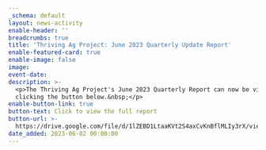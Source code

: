 ```yaml
---
_schema: default
layout: news-activity
enable-header: ''
breadcrumbs: true
title: 'Thriving Ag Project: June 2023 Quarterly Update Report'
enable-featured-card: true
enable-image: false
image:
event-date:
description: >-
  <p>The Thriving Ag Project's June 2023 Quarterly Report can now be viewed by
  clicking the button below.&nbsp;</p>
enable-button-link: true
button-text: Click to view the full report
button-url: >-
  https://drive.google.com/file/d/1lZEBD1LtaaKVt2S4axCvKnBflMLIy3rX/view?usp=sharing
date_added: 2023-06-02 00:00:00
---
```

